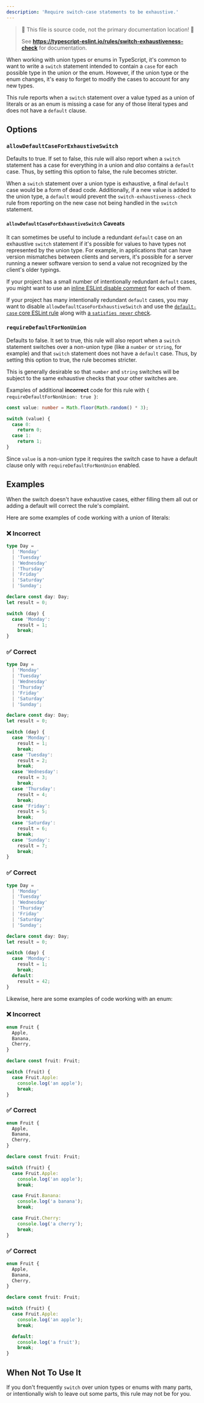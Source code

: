 ```yaml
---
description: 'Require switch-case statements to be exhaustive.'
---
```


> 🛑 This file is source code, not the primary documentation location! 🛑
>
> See **https://typescript-eslint.io/rules/switch-exhaustiveness-check** for documentation.

When working with union types or enums in TypeScript, it's common to want to write a `switch` statement intended to contain a `case` for each possible type in the union or the enum.
However, if the union type or the enum changes, it's easy to forget to modify the cases to account for any new types.

This rule reports when a `switch` statement over a value typed as a union of literals or as an enum is missing a case for any of those literal types and does not have a `default` clause.

## Options

### `allowDefaultCaseForExhaustiveSwitch`

Defaults to true. If set to false, this rule will also report when a `switch` statement has a case for everything in a union and _also_ contains a `default` case. Thus, by setting this option to false, the rule becomes stricter.

When a `switch` statement over a union type is exhaustive, a final `default` case would be a form of dead code.
Additionally, if a new value is added to the union type, a `default` would prevent the `switch-exhaustiveness-check` rule from reporting on the new case not being handled in the `switch` statement.

#### `allowDefaultCaseForExhaustiveSwitch` Caveats

It can sometimes be useful to include a redundant `default` case on an exhaustive `switch` statement if it's possible for values to have types not represented by the union type.
For example, in applications that can have version mismatches between clients and servers, it's possible for a server running a newer software version to send a value not recognized by the client's older typings.

If your project has a small number of intentionally redundant `default` cases, you might want to use an [inline ESLint disable comment](https://eslint.org/docs/latest/use/configure/rules#using-configuration-comments-1) for each of them.

If your project has many intentionally redundant `default` cases, you may want to disable `allowDefaultCaseForExhaustiveSwitch` and use the [`default-case` core ESLint rule](https://eslint.org/docs/latest/rules/default-case) along with [a `satisfies never` check](https://www.typescriptlang.org/play?#code/C4TwDgpgBAYgTgVwJbCgXigcgIZjAGwkygB8sAjbAO2u0wG4AoRgMwSoGNgkB7KqBAGcI8ZMAAULRCgBcsacACUcwcDhIqAcygBvRlCiCA7ig4ALKJIWLd+g1A7ZhWXASJy99+3AjAEcfhw8QgApZA4iJi8AX2YvR2dMShoaTA87Lx8-AIpaGjCkCIYMqFiSgBMIFmwEfGB0rwMpMUNsbkEWJAhBKCoIADcIOCjGrP9A9gBrKh4jKgKikYNY5cZYoA).

### `requireDefaultForNonUnion`

Defaults to false. It set to true, this rule will also report when a `switch` statement switches over a non-union type (like a `number` or `string`, for example) and that `switch` statement does not have a `default` case. Thus, by setting this option to true, the rule becomes stricter.

This is generally desirable so that `number` and `string` switches will be subject to the same exhaustive checks that your other switches are.

Examples of additional **incorrect** code for this rule with `{ requireDefaultForNonUnion: true }`:

```ts option='{ "requireDefaultForNonUnion": true }' showPlaygroundButton
const value: number = Math.floor(Math.random() * 3);

switch (value) {
  case 0:
    return 0;
  case 1:
    return 1;
}
```

Since `value` is a non-union type it requires the switch case to have a default clause only with `requireDefaultForNonUnion` enabled.

<!--/tabs-->

## Examples

When the switch doesn't have exhaustive cases, either filling them all out or adding a default will correct the rule's complaint.

Here are some examples of code working with a union of literals:

<!--tabs-->

### ❌ Incorrect

```ts
type Day =
  | 'Monday'
  | 'Tuesday'
  | 'Wednesday'
  | 'Thursday'
  | 'Friday'
  | 'Saturday'
  | 'Sunday';

declare const day: Day;
let result = 0;

switch (day) {
  case 'Monday':
    result = 1;
    break;
}
```

### ✅ Correct

```ts
type Day =
  | 'Monday'
  | 'Tuesday'
  | 'Wednesday'
  | 'Thursday'
  | 'Friday'
  | 'Saturday'
  | 'Sunday';

declare const day: Day;
let result = 0;

switch (day) {
  case 'Monday':
    result = 1;
    break;
  case 'Tuesday':
    result = 2;
    break;
  case 'Wednesday':
    result = 3;
    break;
  case 'Thursday':
    result = 4;
    break;
  case 'Friday':
    result = 5;
    break;
  case 'Saturday':
    result = 6;
    break;
  case 'Sunday':
    result = 7;
    break;
}
```

### ✅ Correct

```ts
type Day =
  | 'Monday'
  | 'Tuesday'
  | 'Wednesday'
  | 'Thursday'
  | 'Friday'
  | 'Saturday'
  | 'Sunday';

declare const day: Day;
let result = 0;

switch (day) {
  case 'Monday':
    result = 1;
    break;
  default:
    result = 42;
}
```

<!--/tabs-->

Likewise, here are some examples of code working with an enum:

<!--tabs-->

### ❌ Incorrect

```ts
enum Fruit {
  Apple,
  Banana,
  Cherry,
}

declare const fruit: Fruit;

switch (fruit) {
  case Fruit.Apple:
    console.log('an apple');
    break;
}
```

### ✅ Correct

```ts
enum Fruit {
  Apple,
  Banana,
  Cherry,
}

declare const fruit: Fruit;

switch (fruit) {
  case Fruit.Apple:
    console.log('an apple');
    break;

  case Fruit.Banana:
    console.log('a banana');
    break;

  case Fruit.Cherry:
    console.log('a cherry');
    break;
}
```

### ✅ Correct

```ts
enum Fruit {
  Apple,
  Banana,
  Cherry,
}

declare const fruit: Fruit;

switch (fruit) {
  case Fruit.Apple:
    console.log('an apple');
    break;

  default:
    console.log('a fruit');
    break;
}
```

<!--/tabs-->

## When Not To Use It

If you don't frequently `switch` over union types or enums with many parts, or intentionally wish to leave out some parts, this rule may not be for you.

